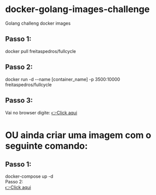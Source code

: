 # docker-golang-images-challenge
Golang challeng docker images

<div>
  <h2>Passo 1:</h2>
  docker pull freitaspedros/fullcycle
</div>
<div>
  <h2>Passo 2:</h2>
   docker run -d --name [container_name] -p 3500:10000 freitaspedros/fullcycle
</div>
<div>
  <h2>Passo 3:</h2>
  Vai no browser digite: <a href="http://localhost:3500/" target="_blank">👉️Click aqui</a>
</div>

<div>
  <h1>OU ainda criar uma imagem com o seguinte comando:</h1>
   <h2>Passo 1: </h2>
    docker-compose up -d 
  <div>Passo 2:</div>
    <a href=" http://localhost:10000/" target="_blank">👉️Click aqui</a>
 </div>

